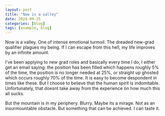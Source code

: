 ```yaml
---
layout: post
title: "Now is a valley"
date: 2024-09-25
categories: [blog]
tags: [example, blog]
---
```

Now is a valley. One of intense emotional turmoil. 
The dreaded new-grad qualifier plagues my being. If I can escape from this hell, my life improves by an infinite amount.

I've been applying to new grad roles and basically every time I do, I either get an email saying: the position has been filled which happens roughly 5% of the time, the position is no longer needed at 25%, or straight up ghosted which occurs roughly 70% of the time.
It is easy to become despondent in times like these. 
But I choose to believe that the human spirit is indomitable. 
Unfortunately, that doesnt take away from the experience on how much this all sucks.  



But the mountain is in my periphery. Blurry. Maybe its a mirage. Not as an insurmountable obstacle. But something that can be achieved. I can taste it. 



